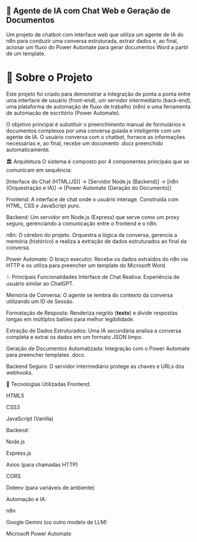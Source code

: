 ## 🤖 Agente de IA com Chat Web e Geração de Documentos
Um projeto de chatbot com interface web que utiliza um agente de IA do n8n para conduzir uma conversa estruturada, extrair dados e, ao final, acionar um fluxo do Power Automate para gerar documentos Word a partir de um template.

# 📖 Sobre o Projeto
Este projeto foi criado para demonstrar a integração de ponta a ponta entre uma interface de usuário (front-end), um servidor intermediário (back-end), uma plataforma de automação de fluxo de trabalho (n8n) e uma ferramenta de automação de escritório (Power Automate).

O objetivo principal é substituir o preenchimento manual de formulários e documentos complexos por uma conversa guiada e inteligente com um agente de IA. O usuário conversa com o chatbot, fornece as informações necessárias e, ao final, recebe um documento .docx preenchido automaticamente.

🏛️ Arquitetura
O sistema é composto por 4 componentes principais que se comunicam em sequência:

[Interface do Chat (HTML/JS)] -> [Servidor Node.js (Backend)] -> [n8n (Orquestração e IA)] -> [Power Automate (Geração do Documento)]

Frontend: A interface de chat onde o usuário interage. Construída com HTML, CSS e JavaScript puro.

Backend: Um servidor em Node.js (Express) que serve como um proxy seguro, gerenciando a comunicação entre o frontend e o n8n.

n8n: O cérebro do projeto. Orquestra a lógica da conversa, gerencia a memória (histórico) e realiza a extração de dados estruturados ao final da conversa.

Power Automate: O braço executor. Recebe os dados extraídos do n8n via HTTP e os utiliza para preencher um template do Microsoft Word.

✨ Principais Funcionalidades
Interface de Chat Reativa: Experiência de usuário similar ao ChatGPT.

Memória de Conversa: O agente se lembra do contexto da conversa utilizando um ID de Sessão.

Formatação de Resposta: Renderiza negrito (**texto**) e divide respostas longas em múltiplos balões para melhor legibilidade.

Extração de Dados Estruturados: Uma IA secundária analisa a conversa completa e extrai os dados em um formato JSON limpo.

Geração de Documentos Automatizada: Integração com o Power Automate para preencher templates .docx.

Backend Seguro: O servidor intermediário protege as chaves e URLs dos webhooks.

🚀 Tecnologias Utilizadas
Frontend:

HTML5

CSS3

JavaScript (Vanilla)

Backend:

Node.js

Express.js

Axios (para chamadas HTTP)

CORS

Dotenv (para variáveis de ambiente)

Automação e IA:

n8n

Google Gemini (ou outro modelo de LLM)

Microsoft Power Automate